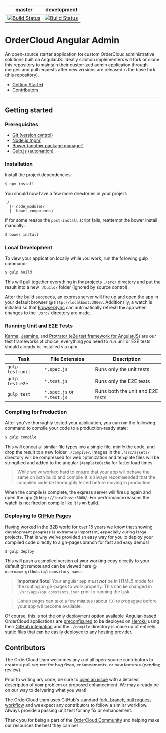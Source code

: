 | master | development |
| --- | --- |
| [![Build Status](https://travis-ci.org/ordercloud-api/angular-admin.svg?branch=master)](https://travis-ci.org/ordercloud-api/angular-admin) | [![Build Status](https://travis-ci.org/ordercloud-api/angular-admin.svg?branch=development)](https://travis-ci.org/ordercloud-api/angular-admin) |

# OrderCloud Angular Admin
An open-source starter application for custom OrderCloud administrative solutions built on AngularJS. Ideally solution
implementers will fork or clone this repository to maintain their customized admin application through merges and
pull requests after new versions are released in the base fork (this repository).

- [Getting Started](#getting-started)
- [Contributors](#contributors)

- - - -

## Getting started

### Prerequisites
- [Git (version control)](https://git-scm.com/)
- [Node.js (npm)](http://nodejs.org/)
- [Bower (another package manager)](https://bower.io/#install-bower)
- [Gulp.js (automation)](http://gulpjs.com/)

### Installation
Install the project dependencies:
```sh
$ npm install
```
You should now have a few more directories in your project:
```
./
  |- node_modules/
  |- bower_components/
```
If for some reason the `post-install` script fails, reattempt the bower install manually:
```sh
$ bower install
```

### Local Development
To view your application locally while you work, run the following gulp command:
```sh
$ gulp build
```
This will pull together everything in the projects `./src/` directory and put the result into a new `./build/` folder
(ignored by source control).

After the build succeeds, an express server will fire up and open the app in your default browser @ `http://localhost:3000/`.
Additionally, a watch is initiated so that [BrowserSync](https://browsersync.io/) can automatically refresh the app when
changes to the `./src/` directory are made.

### Running Unit and E2E Tests
[Karma](https://karma-runner.github.io/1.0/index.html), [Jasmine](https://jasmine.github.io/), and [Protrator (e2e test framework for AngularJS)](http://www.protractortest.org/#/)
are our test frameworks of choice, everything you need to run unit or E2E tests should already be installed via npm.

| Task | File Extension | Description |
| --- | --- | --- |
| `gulp test:unit` | `*.spec.js` | Runs only the unit tests |
| `gulp test:e2e` | `*.test.js` | Runs only the E2E tests |
| `gulp test` | `*.spec.js` or `*.test.js` | Runs both the unit and E2E tests |

### Compiling for Production
After you've thoroughly tested your application, you can run the following command to compile your code to a production-ready
state:
```sh
$ gulp compile
```
This will concat all similar file types into a single file, minify the code, and drop the result to a new folder `./compile/`.
Images in the `./src/assets/` directory will be compressed for web optimization and template files will be stringified
and added to the angular `$templateCache` for faster load times.

>While we've worked hard to ensure that your app will behave the same on both build and compile, it is always recommended that
the compiled code be thoroughly tested before moving to production.

When the compile is complete, the express server will fire up again and open the app @ `http://localhost:3000/`. For performance reasons
the watch is not fired on compile like it is on build.

### Deploying to [GitHub Pages](https://pages.github.com/)
Having worked in the B2B world for over 15 years we know that showing development progress is extremely important, especially
during large projects. That is why we've provided an easy way for you to deploy your compiled code directly to a gh-pages branch
for fast and easy demos!
```sh
$ gulp deploy
```
This will push a compiled version of your working copy directly to your default git remote and can be viewed here @ `username.github.io/repository-name`.
> **Important Note!** Your angular app _must **not**_ be in HTML5 mode for the routing on gh-pages to work properly. This
can be changed in `./src/app/app.constants.json` prior to running the task.

> Github pages can take a few minutes (about 10) to propagate before your app will become available.

Of course, this is not the only deployment option available. Angular-based OrderCloud applications are [preconfigured](https://devcenter.heroku.com/categories/nodejs)
to be deployed on [Heroku](https://www.heroku.com/) using their [GitHub integration](https://devcenter.heroku.com/articles/github-integration) and the `./compile` directory is made up of entirely static files that
can be easily deployed to any hosting provider.

## Contributors
The OrderCloud team welcomes any and all open-source contributors to create a pull request for bug fixes, enhancements, or new features (pending review).

Prior to writing any code, be sure to [open an issue](https://github.com/ordercloud-api/angular-admin/issues) with a detailed description of
your problem or proposed enhancement. We may already be on our way to delivering what you want!

The OrderCloud team uses GitHub's standard [fork, branch, pull request workflow](https://gist.github.com/Chaser324/ce0505fbed06b947d962) and
we expect any contributors to follow a similar workflow. Always provide a passing unit test for any fix or enhancement.

Thank you for being a part of the [OrderCloud Community](http://community.ordercloud.io) and helping make our resources the best they can be!

<!--
### Detailed Installation

This section provides a little more detailed understanding of what goes into
starting your first admin app. Though OrderCloud is really simple
to use, it might help to have an understanding of the tools involved here, like
Node.js and Gulp and Bower. If you're completely new to highly organized,
modern JavaScript development, take a few short minutes to read [this overview
of the tools](tools.md) before continuing with this section.

====

`OrderCloud` uses [Gulp](http://gulpjs.com/) as its build system, so
[Node.js](http://nodejs.org) is required.

Install the build dependencies locally:

```sh
$ npm install
```

This will read the `dependencies` (empty by default) and the `devDependencies`
(which contains our build requirements) from `package.json` and install
everything needed into a folder called `node_modules/`.

There are many Bower packages used by `OrderCloud`, like AngularJS and the
OrderCloud-Angular-SDK, which are listed in `bower.js`. To install them into the
`vendor/` directory, simply run:

**This is already installed after running $ npm install

```sh
$ bower install
```

In the future, should you want to add a new Bower package to your app, run the
`install` command and add `--save` to save the dependency in your bower.json file:

```sh
$ bower install packagename --save
```

The `--save` flag tells Bower to add the package at its current version to
our project's `bower.js` file so should another developer download our
application (or we download it from a different computer), we can simply run the
`bower install` command as above and all our dependencies will be installed for
us. Neat!

Technically, `OrderCloud` is now ready to go.

To ensure your setup works, build your application and then run it with the following
commands:

```sh
$ gulp build
```

The built files are placed in the `build/` directory by default. And you application
should automatically open in the browser window on a localhost!

`watch` actually starts a few other processes in the background to help you develop your
application. Using `browser-sync` and some built in gulp functions the app is now watching
for changes in your source directory. Should you make any changes to your html or js files
the app should automatically reload your application with the appropriate changes. Also
if you make any changes to your style sheets (less or css) the app will rebuild those changes
and inject them directly into the application, without reloading the entire page! 

When you're ready to push your app into production, just run the `compile`
command:

```sh
$ gulp compile
```

This will concatenate and minify your sources and place them by default into the
`compile/` directory. There will only be three files (excluding assets): `index.html`,
`OrderCloud.js`, and `OrderCloud.css`. All of the vendor dependencies like
AngularJS styles and the OrderCloud-SDK itself have been added to them for super-easy
deploying. If you use any assets (`src/assets/`) then they will be copied to
`compile/` as is.

Lastly, a complete build is always available by simply running the default
task, which runs `build` and then `compile`:

```sh
$ gulp
```
 -->
